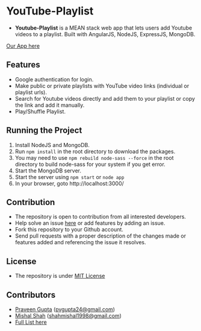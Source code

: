# YouTube-Playlist
- **Youtube-Playlist** is a MEAN stack web app that lets users add Youtube videos to a playlist. Built with AngularJS, NodeJS, ExpressJS, MongoDB.

[Our App here](https://playutube.herokuapp.com)

## Features
- Google authentication for login.
- Make public or private playlists with YouTube video links (individual or playlist urls).
- Search for Youtube videos directly and add them to your playlist or copy the link and add it manually.
- Play/Shuffle Playlist.

## Running the Project
1. Install NodeJS and MongoDB.
2. Run `npm install` in the root directory to download the packages.
3. You may need to use `npm rebuild node-sass --force` in the root directory to build node-sass for your system if you get error.
4. Start the MongoDB server.
5. Start the server using `npm start` or `node app`
6. In your browser, goto http://localhost:3000/

## Contribution
- The repository is open to contribution from all interested developers.
- Help solve an issue [here](https://github.com/pvgupta24/Youtube-Playlist/issues) or add features by adding an issue.
- Fork this repository to your Github account.
- Send pull requests with a proper description of the changes made or features added and referencing the issue it resolves.

## License
- The repository is under [MIT License](https://github.com/pvgupta24/Youtube-Playlist/blob/master/LICENSE)

## Contributors
- [Praveen Gupta](https://github.com/pvgupta24) (pvgupta24@gmail.com)
- [Mishal Shah](https://github.com/mishal23) (shahmishal1998@gmail.com)
- [Full List here](https://github.com/pvgupta24/Youtube-Playlist/graphs/contributors)
